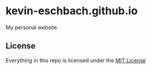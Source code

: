 # kevin-eschbach.github.io

My personal website

## License
Everything in this repo is licensed under the [MIT License](https://opensource.org/license/mit/)
